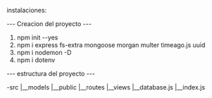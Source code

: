 instalaciones: 

--- Creacion del proyecto ---
1. npm init --yes
2. npm i express fs-extra mongoose morgan multer timeago.js uuid
3. npm i nodemon -D
4. npm i dotenv 

--- estructura del proyecto --- 

-src
 |__models
 |__public
 |__routes
 |__views
 |__database.js
 |__index.js

